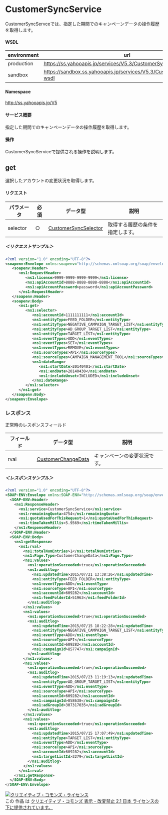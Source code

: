 # CustomerSyncService
CustomerSyncServceでは、指定した期間でのキャンペーンデータの操作履歴を取得します。
#### WSDL
| environment | url |
|---|---|
| production  | https://ss.yahooapis.jp/services/V5.3/CustomerSyncService?wsdl|
| sandbox  | https://sandbox.ss.yahooapis.jp/services/V5.3/CustomerSyncService?wsdl|
#### Namespace
http://ss.yahooapis.jp/V5
#### サービス概要
指定した期間でのキャンペーンデータの操作履歴を取得します。
#### 操作
CustomerSyncServiceで提供される操作を説明します。
## get
選択したアカウントの変更状況を取得します。

#### リクエスト
| パラメータ | 必須 | データ型 | 説明 | 
|---|---|---|---|
| selector | ○ | [CustomerSyncSelector](../data/CustomerSyncSelector.md) | 取得する履歴の条件を指定します。 | 
##### ＜リクエストサンプル＞
```xml
<?xml version="1.0" encoding="UTF-8"?>
<soapenv:Envelope xmlns:soapenv="http://schemas.xmlsoap.org/soap/envelope/" xmlns:ns1="http://ss.yahooapis.jp/V5">
   <soapenv:Header>
      <ns1:RequestHeader>
         <ns1:license>9999-9999-9999-9999</ns1:license>
         <ns1:apiAccountId>8888-8888-8888-8888</ns1:apiAccountId>
         <ns1:apiAccountPassword>password</ns1:apiAccountPassword>
      </ns1:RequestHeader>
   </soapenv:Header>
   <soapenv:Body>
      <ns1:get>
         <ns1:selector>
            <ns1:accountId>1111111111</ns1:accountId>
            <ns1:entityType>FEED_FOLDER</ns1:entityType>
            <ns1:entityType>NEGATIVE_CAMPAIGN_TARGET_LIST</ns1:entityType>
            <ns1:entityType>AD_GROUP_TARGET_LIST</ns1:entityType>
            <ns1:entityType>TARGET_LIST</ns1:entityType>
            <ns1:eventTypes>ADD</ns1:eventTypes>
            <ns1:eventTypes>SET</ns1:eventTypes>
            <ns1:eventTypes>REMOVE</ns1:eventTypes>
            <ns1:sourceTypes>API</ns1:sourceTypes>
            <ns1:sourceTypes>CAMPAIGN_MANAGEMENT_TOOL</ns1:sourceTypes>
            <ns1:dateRange>
               <ns1:startDate>20140401</ns1:startDate>
               <ns1:endDate>20140430</ns1:endDate>
               <ns1:includeUnset>INCLUDED</ns1:includeUnset>
            </ns1:dateRange>
         </ns1:selector>
      </ns1:get>
   </soapenv:Body>
</soapenv:Envelope>
```
### レスポンス
正常時のレスポンスフィールド

| フィールド | データ型 | 説明 | 
|---|---|---|
| rval | [CustomerChangeData](../data/CustomerChangeData.md) | キャンペーンの変更状況です。 | 

##### ＜レスポンスサンプル＞
```xml
<?xml version="1.0" encoding="UTF-8"?>
<SOAP-ENV:Envelope xmlns:SOAP-ENV="http://schemas.xmlsoap.org/soap/envelope/" xmlns:ns1="http://ss.yahooapis.jp/V5">
  <SOAP-ENV:Header>
    <ns1:ResponseHeader>
      <ns1:service>CustomerSyncService</ns1:service>
      <ns1:remainingQuota>4754</ns1:remainingQuota>
      <ns1:quotaUsedForThisRequest>1</ns1:quotaUsedForThisRequest>
      <ns1:timeTakenMillis>5.9569</ns1:timeTakenMillis>
    </ns1:ResponseHeader>
  </SOAP-ENV:Header>
  <SOAP-ENV:Body>
    <ns1:getResponse>
      <ns1:rval>
        <ns1:totalNumEntries>1</ns1:totalNumEntries>
        <ns1:Page.Type>CustomerChangeData</ns1:Page.Type>
        <ns1:values>
          <ns1:operationSucceeded>true</ns1:operationSucceeded>
          <ns1:auditlog>
            <ns1:updatedTime>2015/07/21 13:38:26</ns1:updatedTime>
            <ns1:entityType>FEED_FOLDER</ns1:entityType>
            <ns1:eventType>ADD</ns1:eventType>
            <ns1:sourceType>API</ns1:sourceType>
            <ns1:accountId>609282</ns1:accountId>
            <ns1:feedFolderId>51963</ns1:feedFolderId>
          </ns1:auditlog>
        </ns1:values>
        <ns1:values>
          <ns1:operationSucceeded>true</ns1:operationSucceeded>
          <ns1:auditlog>
            <ns1:updatedTime>2015/07/15 18:22:28</ns1:updatedTime>
            <ns1:entityType>NEGATIVE_CAMPAIGN_TARGET_LIST</ns1:entityType>
            <ns1:eventType>ADD</ns1:eventType>
            <ns1:sourceType>API</ns1:sourceType>
            <ns1:accountId>609282</ns1:accountId>
            <ns1:campaignId>857747</ns1:campaignId>
          </ns1:auditlog>
        </ns1:values>
        <ns1:values>
          <ns1:operationSucceeded>true</ns1:operationSucceeded>
          <ns1:auditlog>
            <ns1:updatedTime>2015/07/23 11:19:13</ns1:updatedTime>
            <ns1:entityType>AD_GROUP_TARGET_LIST</ns1:entityType>
            <ns1:eventType>ADD</ns1:eventType>
            <ns1:sourceType>API</ns1:sourceType>
            <ns1:accountId>609282</ns1:accountId>
            <ns1:campaignId>858638</ns1:campaignId>
            <ns1:adGroupId>307317035</ns1:adGroupId>
          </ns1:auditlog>
        </ns1:values>
        <ns1:values>
          <ns1:operationSucceeded>true</ns1:operationSucceeded>
          <ns1:auditlog>
            <ns1:updatedTime>2015/07/15 17:07:49</ns1:updatedTime>
            <ns1:entityType>TARGET_LIST</ns1:entityType>
            <ns1:eventType>ADD</ns1:eventType>
            <ns1:sourceType>API</ns1:sourceType>
            <ns1:accountId>609282</ns1:accountId>
            <ns1:targetListId>3279</ns1:targetListId>
          </ns1:auditlog>
        </ns1:values>
      </ns1:rval>
    </ns1:getResponse>
  </SOAP-ENV:Body>
</SOAP-ENV:Envelope>
```
<a rel="license" href="http://creativecommons.org/licenses/by-nd/2.1/jp/"><img alt="クリエイティブ・コモンズ・ライセンス" style="border-width:0" src="https://i.creativecommons.org/l/by-nd/2.1/jp/88x31.png" /></a><br />この 作品 は <a rel="license" href="http://creativecommons.org/licenses/by-nd/2.1/jp/">クリエイティブ・コモンズ 表示 - 改変禁止 2.1 日本 ライセンスの下に提供されています。</a>

